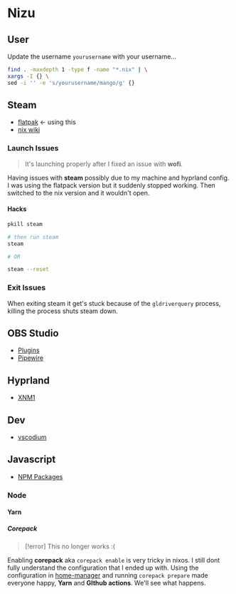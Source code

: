 # Nizu

## User

Update the username `yourusername` with your username...

```sh
find . -maxdepth 1 -type f -name "*.nix" | \
xargs -I {} \
sed -i '' -e 's/yourusername/mango/g' {}
```

## Steam

- [flatpak](https://flathub.org/apps/com.valvesoftware.Steam) <- using this
- [nix wiki](https://nixos.wiki/wiki/Steam)

### Launch Issues

> It's launching properly after I fixed an issue with **wofi**.

Having issues with **steam** possibly due to my machine and hyprland config. I was using the flatpack version but it suddenly stopped working. Then switched to the nix version and it wouldn't open.

#### Hacks

```sh
pkill steam

# then run steam
steam

# OR

steam --reset
```

### Exit Issues

When exiting steam it get's stuck because of the `gldriverquery` process, killing the process shuts steam down.

## OBS Studio

- [Plugins](https://nixos.wiki/wiki/OBS_Studio)
- [Pipewire](https://nixos.wiki/wiki/PipeWire)

## Hyprland

- [XNM1](https://github.com/XNM1/linux-nixos-hyprland-config-dotfiles)

## Dev

- [vscodium](https://nixos.wiki/wiki/VSCodium)

## Javascript

- [NPM Packages](https://matthewrhone.dev/nixos-npm-globally)

### Node

#### Yarn

##### Corepack

> [!error]
> This no longer works :(

Enabling **corepack** aka `corepack enable` is very tricky in nixos. I still dont fully understand the configuration that I ended up with. Using the configuration in [home-manager](./home-manager.nix) and running `corepack prepare` made everyone happy, **Yarn** and **GIthub actions**. We'll see what happens.

